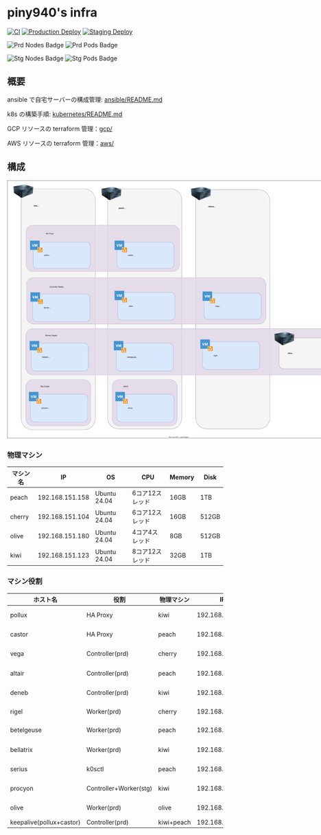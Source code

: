 # piny940's infra

[![CI](https://github.com/piny940/infra/actions/workflows/ci.yaml/badge.svg)](https://github.com/piny940/infra/actions/workflows/ci.yaml)
[![Production Deploy](https://github.com/piny940/infra/actions/workflows/prd-deploy.yaml/badge.svg)](https://github.com/piny940/infra/actions/workflows/prd-deploy.yaml)
[![Staging Deploy](https://github.com/piny940/infra/actions/workflows/stg-deploy.yaml/badge.svg)](https://github.com/piny940/infra/actions/workflows/stg-deploy.yaml)

![Prd Nodes Badge](https://img.shields.io/endpoint?url=https%3A%2F%2Fk8s-status-badge.piny940.com%2Fnodes)
![Prd Pods Badge](https://img.shields.io/endpoint?url=https%3A%2F%2Fk8s-status-badge.piny940.com%2Fpods)

![Stg Nodes Badge](https://img.shields.io/endpoint?url=https%3A%2F%2Fstg-k8s-status-badge.piny940.com%2Fnodes)
![Stg Pods Badge](https://img.shields.io/endpoint?url=https%3A%2F%2Fstg-k8s-status-badge.piny940.com%2Fpods)

## 概要

ansible で自宅サーバーの構成管理: [ansible/README.md](ansible/README.md)

k8s の構築手順: [kubernetes/README.md](kubernetes/README.md)

GCP リソースの terraform 管理：[gcp/](gcp)

AWS リソースの terraform 管理：[aws/](aws)

## 構成

<img src="docs/machines.svg" alt="machines" style="max-width:800px" />

### 物理マシン

| マシン名 | IP | OS | CPU | Memory | Disk |
| --- | --- | --- | --- | --- | --- |
| peach | 192.168.151.158 | Ubuntu 24.04 | 6コア12スレッド | 16GB | 1TB |
| cherry | 192.168.151.104 | Ubuntu 24.04 | 6コア12スレッド | 16GB | 512GB |
| olive | 192.168.151.180 | Ubuntu 24.04 | 4コア4スレッド | 8GB | 512GB |
| kiwi | 192.168.151.123 | Ubuntu 24.04 | 8コア12スレッド | 32GB | 1TB |

### マシン役割

| ホスト名 | 役割 | 物理マシン |  IP | OS | CPU | Memory | Disk |
| --- | --- | --- | --- | --- | --- | --- | --- |
| pollux | HA Proxy | kiwi | 192.168.151.235 | Ubuntu 24.04 | 2コア | 2GB | 64GB |
| castor | HA Proxy | peach | 192.168.151.223 | Ubuntu 24.04 | 2コア | 2GB | 64GB |
| vega | Controller(prd) | cherry | 192.168.151.229 | Ubuntu 24.04 | 2コア | 4GB | 64GB |
| altair | Controller(prd) | peach | 192.168.151.224 | Ubuntu 24.04 | 2コア | 4GB | 64GB |
| deneb | Controller(prd) | kiwi | 192.168.151.233 | Ubuntu 24.04 | 2コア | 4GB | 64GB |
| rigel | Worker(prd) | cherry | 192.168.151.228 | Ubuntu 24.04 | 10コア | 8GB | 256GB |
| betelgeuse | Worker(prd) | peach | 192.168.151.225 | Ubuntu 24.04 | 6コア | 8GB | 660GB |
| bellatrix | Worker(prd) | kiwi | 192.168.151.234 | Ubuntu 24.04 | 6コア | 8GB | 128GB |
| serius | k0sctl | peach | 192.168.151.226 | Ubuntu 24.04 | 1コア | 2GB | 64GB |
| procyon | Controller+Worker(stg) | kiwi | 192.168.151.236 | Ubuntu 24.04 | 6コア | 16GB | 512GB |
| olive | Worker(prd) | olive | 192.168.151.158 | Ubuntu 24.04 | 4コア | 8GB | 512GB |
| keepalive(pollux+castor) | Controller(prd) | kiwi+peach | 192.168.151.11 | | | | |
